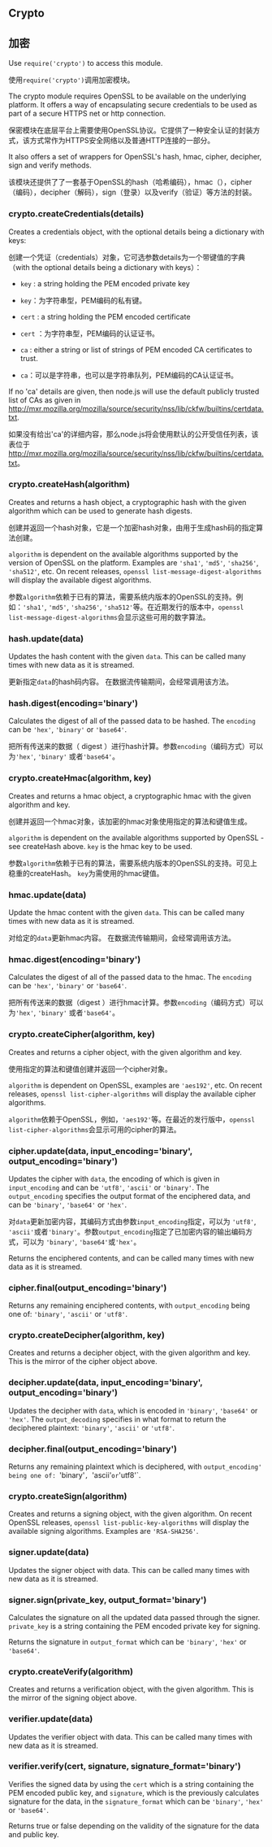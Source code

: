 ## Crypto
## 加密

Use `require('crypto')` to access this module.

使用`require('crypto')`调用加密模块。

The crypto module requires OpenSSL to be available on the underlying platform.
It offers a way of encapsulating secure credentials to be used as part
of a secure HTTPS net or http connection.

保密模块在底层平台上需要使用OpenSSL协议。它提供了一种安全认证的封装方式，该方式常作为HTTPS安全网络以及普通HTTP连接的一部分。

It also offers a set of wrappers for OpenSSL's hash, hmac, cipher, decipher, sign and verify methods.

该模块还提供了了一套基于OpenSSL的hash（哈希编码），hmac（），cipher（编码），decipher（解码），sign（登录）以及verify（验证）等方法的封装。

### crypto.createCredentials(details)

Creates a credentials object, with the optional details being a dictionary with keys:

创建一个凭证（credentials）对象，它可选参数details为一个带键值的字典（with the optional details being a dictionary with keys）：

* `key` : a string holding the PEM encoded private key

* `key`：为字符串型，PEM编码的私有键。

* `cert` : a string holding the PEM encoded certificate

* `cert` ：为字符串型，PEM编码的认证证书。

* `ca` : either a string or list of strings of PEM encoded CA certificates to trust.

* `ca`：可以是字符串，也可以是字符串队列，PEM编码的CA认证证书。

If no 'ca' details are given, then node.js will use the default publicly trusted list of CAs as given in
<http://mxr.mozilla.org/mozilla/source/security/nss/lib/ckfw/builtins/certdata.txt>.

如果没有给出'ca'的详细内容，那么node.js将会使用默认的公开受信任列表，该表位于<http://mxr.mozilla.org/mozilla/source/security/nss/lib/ckfw/builtins/certdata.txt>。


### crypto.createHash(algorithm)

Creates and returns a hash object, a cryptographic hash with the given algorithm
which can be used to generate hash digests.

创建并返回一个hash对象，它是一个加密hash对象，由用于生成hash码的指定算法创建。

`algorithm` is dependent on the available algorithms supported by the version
of OpenSSL on the platform. Examples are `'sha1'`, `'md5'`, `'sha256'`, `'sha512'`, etc.
On recent releases, `openssl list-message-digest-algorithms` will display the available digest algorithms.

参数`algorithm`依赖于已有的算法，需要系统内版本的OpenSSL的支持。例如：`'sha1'`, `'md5'`, `'sha256'`, `'sha512'`等。在近期发行的版本中，`openssl list-message-digest-algorithms`会显示这些可用的数字算法。

### hash.update(data)

Updates the hash content with the given `data`.
This can be called many times with new data as it is streamed.

更新指定`data`的hash码内容。
在数据流传输期间，会经常调用该方法。

### hash.digest(encoding='binary')

Calculates the digest of all of the passed data to be hashed.
The `encoding` can be `'hex'`, `'binary'` or `'base64'`.

把所有传送来的数据（ digest ）进行hash计算。参数`encoding`（编码方式）可以为`'hex'`, `'binary'` 或者`'base64'`。

### crypto.createHmac(algorithm, key)

Creates and returns a hmac object, a cryptographic hmac with the given algorithm and key.

创建并返回一个hmac对象，该加密的hmac对象使用指定的算法和键值生成。

`algorithm` is dependent on the available algorithms supported by OpenSSL - see createHash above.
`key` is the hmac key to be used.

参数`algorithm`依赖于已有的算法，需要系统内版本的OpenSSL的支持。可见上稳重的createHash。
`key`为需使用的hmac键值。

### hmac.update(data)

Update the hmac content with the given `data`.
This can be called many times with new data as it is streamed.

对给定的`data`更新hmac内容。
在数据流传输期间，会经常调用该方法。

### hmac.digest(encoding='binary')

Calculates the digest of all of the passed data to the hmac.
The `encoding` can be `'hex'`, `'binary'` or `'base64'`.

把所有传送来的数据（digest ）进行hmac计算。参数`encoding`（编码方式）可以为`'hex'`, `'binary'` 或者`'base64'`。

### crypto.createCipher(algorithm, key)

Creates and returns a cipher object, with the given algorithm and key.

使用指定的算法和键值创建并返回一个cipher对象。

`algorithm` is dependent on OpenSSL, examples are `'aes192'`, etc.
On recent releases, `openssl list-cipher-algorithms` will display the available cipher algorithms.

`algorithm`依赖于OpenSSL，例如，`'aes192'`等。在最近的发行版中，`openssl list-cipher-algorithms`会显示可用的cipher的算法。

### cipher.update(data, input_encoding='binary', output_encoding='binary')

Updates the cipher with `data`, the encoding of which is given in `input_encoding`
and can be `'utf8'`, `'ascii'` or `'binary'`. The `output_encoding` specifies
the output format of the enciphered data, and can be `'binary'`, `'base64'` or `'hex'`.

对`data`更新加密内容，其编码方式由参数`input_encoding`指定，可以为 `'utf8'`, `'ascii'`或者`'binary'`。参数`output_encoding`指定了已加密内容的输出编码方式，可以为 `'binary'`, `'base64'`或`'hex'`。


Returns the enciphered contents, and can be called many times with new data as it is streamed.

### cipher.final(output_encoding='binary')

Returns any remaining enciphered contents, with `output_encoding` being one of: `'binary'`, `'ascii'` or `'utf8'`.

### crypto.createDecipher(algorithm, key)

Creates and returns a decipher object, with the given algorithm and key.
This is the mirror of the cipher object above.

### decipher.update(data, input_encoding='binary', output_encoding='binary')

Updates the decipher with `data`, which is encoded in `'binary'`, `'base64'` or `'hex'`.
The `output_decoding` specifies in what format to return the deciphered plaintext: `'binary'`, `'ascii'` or `'utf8'`.

### decipher.final(output_encoding='binary')

Returns any remaining plaintext which is deciphered,
with `output_encoding' being one of: `'binary'`, `'ascii'` or `'utf8'`.


### crypto.createSign(algorithm)

Creates and returns a signing object, with the given algorithm.
On recent OpenSSL releases, `openssl list-public-key-algorithms` will display
the available signing algorithms. Examples are `'RSA-SHA256'`.

### signer.update(data)

Updates the signer object with data.
This can be called many times with new data as it is streamed.

### signer.sign(private_key, output_format='binary')

Calculates the signature on all the updated data passed through the signer.
`private_key` is a string containing the PEM encoded private key for signing.

Returns the signature in `output_format` which can be `'binary'`, `'hex'` or `'base64'`.

### crypto.createVerify(algorithm)

Creates and returns a verification object, with the given algorithm.
This is the mirror of the signing object above.

### verifier.update(data)

Updates the verifier object with data.
This can be called many times with new data as it is streamed.

### verifier.verify(cert, signature, signature_format='binary')

Verifies the signed data by using the `cert` which is a string containing
the PEM encoded public key, and `signature`, which is the previously calculates
signature for the data, in the `signature_format` which can be `'binary'`, `'hex'` or `'base64'`.

Returns true or false depending on the validity of the signature for the data and public key.
